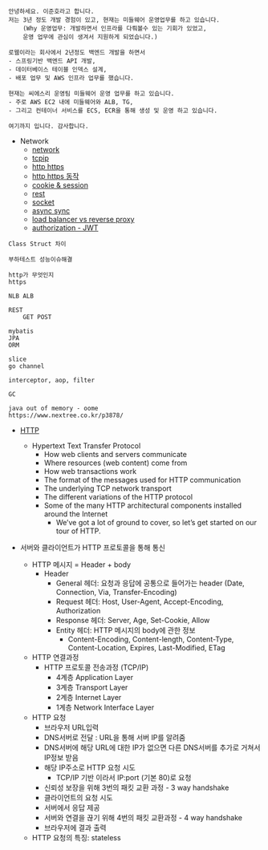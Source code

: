 
```
안녕하세요. 이준호라고 합니다.
저는 3년 정도 개발 경험이 있고, 현재는 미들웨어 운영업무를 하고 있습니다.
	(Why 운영업무: 개발하면서 인프라를 다뤄볼수 있는 기회가 있었고,
	운영 업무에 관심이 생겨서 지원하게 되었습니다.)

로웸이라는 회사에서 2년정도 백엔드 개발을 하면서
- 스프링기반 백엔드 API 개발,
- 데이터베이스 테이블 인덱스 설계,
- 배포 업무 및 AWS 인프라 업무를 했습니다.

현재는 씨에스리 운영팀 미들웨어 운영 업무를 하고 있습니다.
- 주로 AWS EC2 내에 미들웨어와 ALB, TG,
- 그리고 컨테이너 서비스를 ECS, ECR을 통해 생성 및 운영 하고 있습니다.

여기까지 입니다. 감사합니다.

```

- Network
	- [network](https://github.com/WeareSoft/tech-interview/blob/master/contents/network.md)
	- [tcpip](https://madplay.github.io/post/network-tcp-udp-tcpip)
	- [http https](https://github.com/WeareSoft/tech-interview/blob/master/contents/network.md#http%EC%99%80-https)
	- [http https 동작](https://github.com/WeareSoft/tech-interview/blob/master/contents/network.md#http%EC%99%80-https-%EB%8F%99%EC%9E%91-%EA%B3%BC%EC%A0%95)
	- [cookie & session](https://github.com/WeareSoft/tech-interview/blob/master/contents/network.md#%EC%BF%A0%ED%82%A4%EC%99%80-%EC%84%B8%EC%85%98)
	- [rest](https://github.com/WeareSoft/tech-interview/blob/master/contents/network.md#rest%EC%99%80-restful%EC%9D%98-%EA%B0%9C%EB%85%90)
	- [socket](https://github.com/WeareSoft/tech-interview/blob/master/contents/network.md#socketio%EC%99%80-websocket%EC%9D%98-%EC%B0%A8%EC%9D%B4)
	- [async sync](https://github.com/WeareSoft/tech-interview/blob/master/contents/etc.md#blocking-non-blocking-vs-synchronous-asynchronous)
	- [load balancer vs reverse proxy](https://www.nginx.com/resources/glossary/reverse-proxy-vs-load-balancer/)
	- [authorization - JWT](https://inpa.tistory.com/entry/WEB-%F0%9F%93%9A-JWTjson-web-token-%EB%9E%80-%F0%9F%92%AF-%EC%A0%95%EB%A6%AC)


```
Class Struct 차이

부하테스트 성능이슈해결

http가 무엇인지
https

NLB ALB

REST
	GET POST

mybatis
JPA
ORM

slice
go channel

interceptor, aop, filter

GC

java out of memory - oome
https://www.nextree.co.kr/p3878/
```

- [HTTP](https://medium.com/@rlatla626/http-%EC%A0%95%EB%A6%AC-3958d2a82312)
	- Hypertext Text Transfer Protocol
		- How web clients and servers communicate
		- Where resources (web content) come from
		- How web transactions work
		- The format of the messages used for HTTP communication
		- The underlying TCP network transport
		- The different variations of the HTTP protocol
		- Some of the many HTTP architectural components installed around the Internet
			- We’ve got a lot of ground to cover, so let’s get started on our tour of HTTP.


- 서버와 클라이언트가 HTTP 프로토콜을 통해 통신
	- HTTP 메시지 = Header + body
		- Header
			- General 헤더: 요청과 응답에 공통으로 들어가는 header (Date, Connection, Via, Transfer-Encoding)
			- Request 헤더: Host, User-Agent, Accept-Encoding, Authorization
			- Response 헤더: Server, Age, Set-Cookie, Allow
			- Entity 헤더:  HTTP 메시지의 body에 관한 정보
				- Content-Encoding, Content-length, Content-Type, Content-Location, Expires, Last-Modified, ETag
	- HTTP 연결과정
		- HTTP 프로토콜 전송과정 (TCP/IP)
			- 4계층 Application Layer
			- 3계층 Transport Layer
			- 2계층 Internet Layer
			- 1계층 Network Interface Layer
	- HTTP 요청
		- 브라우저 URL입력
		- DNS서버로 전달 : URL을 통해 서버 IP를 알려줌
		- DNS서버에 해당 URL에 대한 IP가 없으면 다른 DNS서버를 추가로 거쳐서 IP정보 받음
		- 해당 IP주소로 HTTP 요청 시도
			- TCP/IP 기반 이라서 IP:port (기본 80)로 요청
		- 신뢰성 보장을 위해 3번의 패킷 교환 과정 - 3 way handshake 
		- 클라이언트의 요청 시도
		- 서버에서 응답 제공
		- 서버와 연결을 끊기 위해 4번의 패킷 교환과정 - 4 way handshake 
		- 브라우저에 결과 출력
	- HTTP 요청의 특징: stateless

```
```

